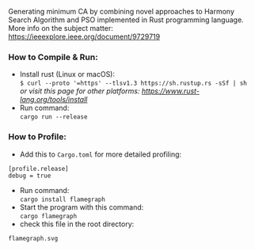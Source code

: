 Generating minimum CA by combining novel approaches to Harmony Search Algorithm and PSO implemented in Rust programming language.<br>
More info on the subject matter: https://ieeexplore.ieee.org/document/9729719
### How to Compile & Run:
- Install rust (Linux or macOS):<br>
```$ curl --proto '=https' --tlsv1.3 https://sh.rustup.rs -sSf | sh```
<br><i>or visit this page for other platforms: https://www.rust-lang.org/tools/install</i>
- Run command:<br>
```cargo run --release```

### How to Profile:
- Add this to `Cargo.toml` for more detailed profiling:<br>
```
[profile.release] 
debug = true
```
- Run command:<br>
```cargo install flamegraph```
- Start the program with this command:<br>
```cargo flamegraph```
- check this file in the root directory:<br>
```
flamegraph.svg
```

